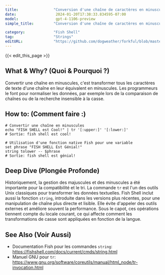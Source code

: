 ```yaml
---
title:                "Conversion d'une chaîne de caractères en minuscules"
date:                  2024-01-20T17:38:33.834595-07:00
model:                 gpt-4-1106-preview
simple_title:         "Conversion d'une chaîne de caractères en minuscules"

category:             "Fish Shell"
tag:                  "Strings"
editURL:              "https://github.com/dogweather/forkful/blob/master/content/fr/fish-shell/converting-a-string-to-lower-case.md"
---
```


{{< edit_this_page >}}

## What & Why? (Quoi & Pourquoi ?)
Convertir une chaîne en minuscules, c'est transformer tous les caractères de texte d'une chaîne en leur équivalent en minuscules. Les programmeurs le font pour normaliser les données, par exemple lors de la comparaison de chaînes ou de la recherche insensible à la casse.

## How to: (Comment faire :) 
```Fish Shell
# Convertir une chaîne en minuscules
echo "FISH SHELL est Cool!" | tr '[:upper:]' '[:lower:]'
# Sortie: fish shell est cool!
```

```Fish Shell
# Utilisation d'une fonction native Fish pour une variable
set phrase "FISH SHELL Est Génial!"
string tolower -- $phrase
# Sortie: fish shell est génial!
```

## Deep Dive (Plongée Profonde)
Historiquement, la gestion des majuscules et des minuscules a été importante pour la compatibilité et le tri. La commande `tr` est l'un des outils Unix classiques pour transformer les données textuelles. Fish Shell inclut aussi la fonction `string`, introduite dans les versions plus récentes, pour une manipulation de chaîne plus directe et lisible. Elle évite d'appeler des outils externes et améliore souvent la performance. Sous le capot, ces opérations tiennent compte du locale courant, ce qui affecte comment les transformations de casse sont appliquées en fonction de la langue.

## See Also (Voir Aussi)
- Documentation Fish pour les commandes `string`: https://fishshell.com/docs/current/cmds/string.html
- Manuel GNU pour `tr`: https://www.gnu.org/software/coreutils/manual/html_node/tr-invocation.html
